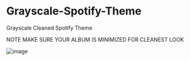 # Grayscale-Spotify-Theme
Grayscale Cleaned Spotify Theme

NOTE MAKE SURE YOUR ALBUM IS MINIMIZED FOR CLEANEST LOOK

![image](https://user-images.githubusercontent.com/98422417/232727296-5e38416e-5758-4b48-a64b-ca7014503c08.png)
